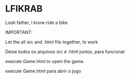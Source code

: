 # LFIKRAB

Look father, i know ride a bike


IMPORTANT:


Let the all src and .html file together, to work

Deixe todos os arquivos src e .html juntos, para funcionar


execute Game.html to open the game.

execute Game.html para abrir o jogo 

